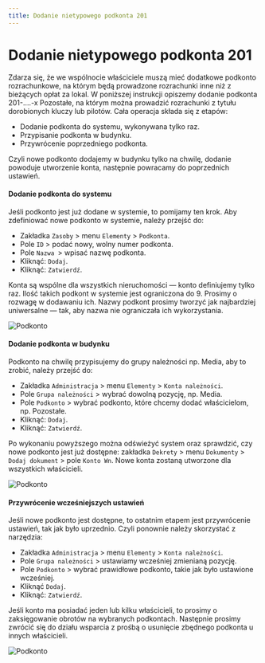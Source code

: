 ```yaml
---
title: Dodanie nietypowego podkonta 201
---
```


# Dodanie nietypowego podkonta 201

Zdarza się, że we wspólnocie właściciele muszą mieć dodatkowe podkonto rozrachunkowe, na którym będą prowadzone rozrachunki inne niż z bieżących opłat za lokal. W poniższej instrukcji opiszemy dodanie podkonta 201-....-x Pozostałe, na którym można prowadzić rozrachunki z tytułu dorobionych kluczy lub pilotów. Cała operacja składa się z etapów:

- Dodanie podkonta do systemu, wykonywana tylko raz.
- Przypisanie podkonta w budynku.
- Przywrócenie poprzedniego podkonta.

Czyli nowe podkonto dodajemy w budynku tylko na chwilę, dodanie powoduje utworzenie konta, następnie powracamy do poprzednich ustawień.

#### Dodanie podkonta do systemu

Jeśli podkonto jest już dodane w systemie, to pomijamy ten krok. Aby zdefiniować nowe podkonto w systemie, należy przejść do:

- Zakładka `Zasoby` > menu `Elementy` > `Podkonta`.
- Pole `ID` > podać nowy, wolny numer podkonta.
- Pole `Nazwa `> wpisać nazwę podkonta.
- Kliknąć: `Dodaj`.
- Kliknąć: `Zatwierdź`.

Konta są wspólne dla wszystkich nieruchomości — konto definiujemy tylko raz. Ilość takich podkont w systemie jest ograniczona do 9. Prosimy o rozwagę w dodawaniu ich. Nazwy podkont prosimy tworzyć jak najbardziej uniwersalne — tak, aby nazwa nie ograniczała ich wykorzystania.

![Podkonto](podkonto1.gif)

#### Dodanie podkonta w budynku

Podkonto na chwilę przypisujemy do grupy należności np. Media, aby to zrobić, należy przejść do:

- Zakładka `Administracja` > menu `Elementy` > `Konta należności`.
- Pole `Grupa należności` > wybrać dowolną pozycję, np. Media.
- Pole `Podkonto` > wybrać podkonto, które chcemy dodać właścicielom, np. Pozostałe.
- Kliknąć: `Dodaj`.
- Kliknąć: `Zatwierdź`.

Po wykonaniu powyższego można odświeżyć system oraz sprawdzić, czy nowe podkonto jest już dostępne: zakładka `Dekrety` > menu `Dokumenty` > `Dodaj dokument` > pole `Konto Wn`. Nowe konta zostaną utworzone dla wszystkich właścicieli.

![Podkonto](podkonto2.gif)

#### Przywrócenie wcześniejszych ustawień

Jeśli nowe podkonto jest dostępne, to ostatnim etapem jest przywrócenie ustawień, tak jak było uprzednio. Czyli ponownie należy skorzystać z narzędzia:

- Zakładka `Administracja` > menu `Elementy` > `Konta należności`.
- Pole `Grupa należności` > ustawiamy wcześniej zmienianą pozycję.
- Pole `Podkonto` > wybrać prawidłowe podkonto, takie jak było ustawione wcześniej.
- Kliknąć `Dodaj`.
- Kliknąć: `Zatwierdź`.

Jeśli konto ma posiadać jeden lub kilku właścicieli, to prosimy o zaksięgowanie obrotów na wybranych podkontach. Następnie prosimy zwrócić się do działu wsparcia z prośbą o usunięcie zbędnego podkonta u innych właścicieli.

![Podkonto](podkonto3.gif)